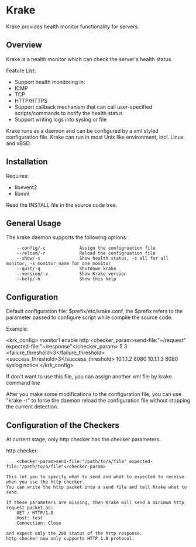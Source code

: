 Krake
=====

Krake provides health monitor functionality for servers. 


Overview
--------

Krake is a health monitor which can check the server's health status.

Feature List:
* Support health monitoring in:
 * ICMP
 * TCP
 * HTTP/HTTPS
* Support callback mechanism that can call user-specified scripts/commands to notify the health status
* Support writing logs into syslog or file

Krake runs as a daemon and can be configured by a xml styled configuration file.
Krake can run in most Unix like environment, incl. Linux and xBSD.


Installation
------------

Requires:
* libevent2
* libmnl

Read the INSTALL file in the source code tree.


General Usage
-------------

The krake daemon supports the following options:

        --config/-c             Assign the configruation file
        --reload/-r             Reload the configruation file
        --show/-s               Show health status, -s all for all monitor, -s monitor_name for one monitor
        --quit/-q               Shutdown krake
        --version/-v            Show Krake version
        --help/-h               Show this help


Configuration
-------------

Default configuration file: $prefix/etc/krake.conf, the $prefix refers to the parameter passed to configure script while 
compile the source code.

Example:

<?xml version="1.0"?>
<krk_config>
    <monitor>                               <!--Keyword for krake configuration, monitor can more than one-->
        <name>monitor1</name>               <!--name of a monitor-->
        <status>enable</status>             <!--Only can be enable or disable; 
                                            when enable, also starts the monitor's timer;
                                            when disable, also stops the monitor's timer-->
        <checker>http</checker>             <!--specify a checker using by a monitor-->
        <checker_param>send-file:"~/request" 
        expected-file:"~/response"</checker_param>    <!--checker's parameters, see below-->
        <interval>5</interval>              <!--interval of monitor's timer in seconds-->
        <timeout>3</timeout>                <!--time out value of checked host in seconds-->
        <failure_threshold>3</failure_threshold>            <!--how many times of failures happen, marking host as down-->
        <success_threshold>3</success_threshold>            <!--how many times of successes happen, marking host as up-->
        <node>
            <host>10.1.1.2</host>               <!--ip address of a checked host, either ipv4 address is valid-->
            <port>8080</port>                   <!--port number of a checked host, range is 1 ~ 65535-->
        </node>
        <node>
            <host>10.1.1.3</host>               <!--ip address of a checked host, either ipv4 address is valid-->
            <port>8080</port>                   <!--port number of a checked host, range is 1 ~ 65535-->
        </node>
        <script>~/notifier.sh</script>                  <!--failure notification, if user specify this option,
                                            when a failure of a checked host is deteceted, krake will call this script-->
    </monitor>
    <log>                               <!--set logging attributes-->
        <logtype>syslog</logtype>       <!--set the type of logs that krake sends, value can be file, syslog-->
        <loglevel>notice</loglevel>          <!--set the level of logs, under which the logs will not be sent out-->
    </log>
</krk_config>

If don't want to use this file, you can assign another xml file by krake command line

After you make some modifications to the configuration file, you can use "krake -r" to force the daemon reload the 
configuration file without stopping the current detection.


Configuration of the Checkers
-----------------------------

At current stage, only http checker has the checker parameters.

http checker:
        
        <checker-param>send-file:"/path/to/a/file" expected-file:"/path/to/a/file"</checker-param>

    This let you to specify what to send and what to expected to receive when you use the http checker.
    You can write the http packet into a send file and tell Krake what to send.

    If these parameters are missing, then Krake will send a minimum http request packet as:
        GET / HTTP/1.0
        Host: test
        Connection: Close

    and expect only the 200 status of the http response.
    http checker now only supports HTTP 1.0 protocol.


